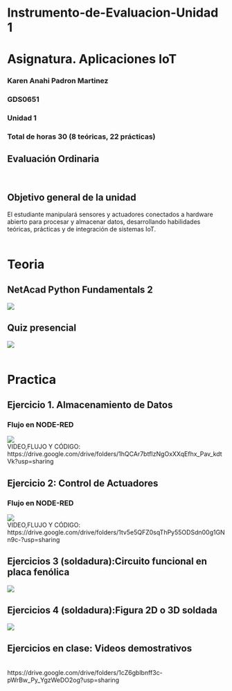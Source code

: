 # Instrumento-de-Evaluacion-Unidad 1
# Asignatura. Aplicaciones IoT
### Karen Anahi Padron Martinez
 ### GDS0651
### Unidad 1
### Total de horas 30 (8 teóricas, 22 prácticas)
## Evaluación Ordinaria 
<br>

## Objetivo general de la unidad
El estudiante manipulará sensores y actuadores conectados a hardware abierto para procesar y almacenar datos, desarrollando habilidades teóricas, prácticas y de integración de sistemas IoT.
<br>
<br>

# Teoria 
## NetAcad Python Fundamentals 2
<img src= "https://github.com/user-attachments/assets/d6258093-83f9-4285-8ebb-691186417d02" wigth=100/>

## Quiz presencial
<img src= "https://github.com/user-attachments/assets/94d190e5-6211-452f-a71f-071d47f7a796" wigth=100/>



<br>
<br>

# Practica
## Ejercicio 1. Almacenamiento de Datos
### Flujo en NODE-RED
<img src= "https://github.com/user-attachments/assets/ab87fed1-b32c-4ba1-8a0d-f7cbf6681b1d" wigth=100/>
<br>
VIDEO,FLUJO Y CÓDIGO: 
https://drive.google.com/drive/folders/1hQCAr7btfIzNgOxXXqEfhx_Pav_kdtVk?usp=sharing
<br>

## Ejercicio 2: Control de Actuadores
### Flujo en NODE-RED
<img src= "https://github.com/user-attachments/assets/ab87fed1-b32c-4ba1-8a0d-f7cbf6681b1d" wigth=100/>
<br>
 VIDEO,FLUJO Y CÓDIGO: 
 https://drive.google.com/drive/folders/1tv5e5QFZ0sqThPy55ODSdn00g1GNn9c-?usp=sharing 
<br>

## Ejercicios 3 (soldadura):Circuito funcional en placa fenólica
<img src="https://github.com/user-attachments/assets/95e69944-baa7-43e4-80a0-57a7628b8a77" wigth=100/>
<br>

## Ejercicios 4 (soldadura):Figura 2D o 3D soldada
<img src="https://github.com/user-attachments/assets/48bf8fcc-888c-4de1-8d25-85e581300ba7" wigth=100/>
<br>

## Ejercicios en clase: Videos demostrativos
<br>
https://drive.google.com/drive/folders/1cZ6gblbnff3c-pWrBw_Py_YgzWeDO2og?usp=sharing
<br>
